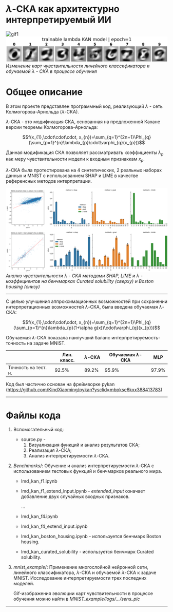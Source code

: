 # $\lambda$-СКА как архитектурно интерпретируемый ИИ

![gif1](mnist_example/logs/MnistLR/lightning_logs/version_0/sens_pic/MnistLR.gif)
![gif2](mnist_example/logs/Mnist_tlmdSplineKAN/lightning_logs/version_0/sens_pic/tlmdSplineKAN.gif)
*Изменение карт чувствительности линейного классификатора и обучаемой* $\lambda$ *- СКА в процессе обучения*

# Общее описание
В этом проекте представлен программный код, реализующий $\lambda$ - сеть Колмогорова-Арнольда ($\lambda$-СКА).

$\lambda$-СКА - это модификация СКА, основанная на предложенной Кахане версии теоремы Колмогорова-Арнольда:

$$f(x_{1},\cdot\cdot\cdot, x_{n})=\sum_{q=1}^{2n+1}\Phi_{q}(\sum_{p=1}^{n}\lambda_{p}\cdot\varphi_{q}(x_{p}))$$

Данная модификация СКА позволяет рассматривать коэффициенты $\lambda_{p}$ как меру чувствительности модели к входным признаккам $x_{p}$.

$\lambda$-СКА была протестирована на 4 синтетических, 2 реальных наборах данных и MNIST с использованием SHAP и LIME в качестве референсных методов интерпретации.

![pic1](pictures/Pic1.png)
*Анализ чувствительности* $\lambda$ *- СКА методами SHAP, LIME и* $\lambda$ *- коэффициентов на бенчмарках Curated solubility (сверху) и Boston housing (снизу)*


---
С целью улучшения аппроксимационных возможностей при сохранении интерпретационных возможностей $\lambda$-СКА, была введена обучаемая $\lambda$-СКА:

$$f(x_{1},\cdot\cdot\cdot, x_{n})=\sum_{q=1}^{2n+1}\Phi_{q}(\sum_{p=1}^{n}\lambda_{p}(1+\alpha g(x))\cdot\varphi_{q}(x_{p}))$$


Обучаемая $\lambda$-СКА показала наилучший баланс интерпретируемость-точность на задаче MNIST.

|  | Лин. класс. | $\lambda$-СКА | Обучаемая $\lambda$-СКА | MLP |
|--|-------------|---------------|-------------------------|-----|
| Точность на тест. н. | 92.5% | 89.2% | 95.9% | 97.9% |


Код был частично основан на фреймворке pykan (https://github.com/KindXiaoming/pykan?ysclid=mbpkse6kxx388413783)

---
# Файлы кода

1) Вспомогательный код:
    * source.py - 
        1. Визуализация функций и анализ результатов СКА; 
        2. Реализация $\lambda$-СКА;
        3. Анализ интерпретируемости $\lambda$-СКА.


2) _Benchmarks_/: Обучение и анализ интерпретируемости $\lambda$-СКА с использованием тестовых функций и бенчмарков реального мира.
    * lmd_kan_f1.ipynb
    * lmd_kan_f1_extend_input.ipynb - _extended_input_  означает добавление двух случайных входных признаков.

        ...
    * lmd_kan_f4.ipynb
    * lmd_kan_f4_extend_input.ipynb
    * lmd_kan_boston_housing.ipynb - используется бенчмарк Boston housing.
    * lmd_kan_curated_solubility - используется бенчмарк Curated solubility.


3) _mnist_example_/: Применение многослойной нейронной сети, линейного классификатора, $\lambda$-СКА и обучаемой $\lambda$-СКА к задаче MNIST. Исследование интерпретируемости трех последних моделей.

    Gif-изображения эволюции карт чувствительности в процессе обучения можно найти в _MNIST_example/logs/.../sens_pic_
---